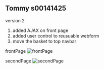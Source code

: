 ## Tommy s00141425

version 2

1. added AJAX on front page
2. added user control to reusuable webform
3. move the basket to top navbar
 
 frontPage
 ![frontPage](WebApplication1/frontpage.jpg?raw=true)

 secondPage
 ![secondPage](WebApplication1/secondpage.jpg?raw=true)